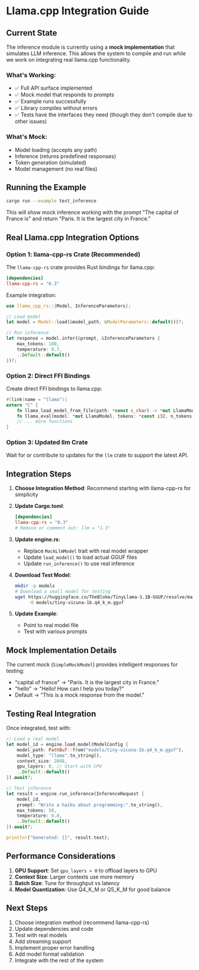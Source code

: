 # Llama.cpp Integration Guide

## Current State

The inference module is currently using a **mock implementation** that simulates LLM inference. This allows the system to compile and run while we work on integrating real llama.cpp functionality.

### What's Working:

- ✅ Full API surface implemented
- ✅ Mock model that responds to prompts
- ✅ Example runs successfully
- ✅ Library compiles without errors
- ✅ Tests have the interfaces they need (though they don't compile due to other issues)

### What's Mock:

- Model loading (accepts any path)
- Inference (returns predefined responses)
- Token generation (simulated)
- Model management (no real files)

## Running the Example

```bash
cargo run --example test_inference
```

This will show mock inference working with the prompt "The capital of France is" and return "Paris. It is the largest city in France."

## Real Llama.cpp Integration Options

### Option 1: llama-cpp-rs Crate (Recommended)

The `llama-cpp-rs` crate provides Rust bindings for llama.cpp:

```toml
[dependencies]
llama-cpp-rs = "0.3"
```

Example integration:

```rust
use llama_cpp_rs::{Model, InferenceParameters};

// Load model
let model = Model::load(&model_path, &ModelParameters::default())?;

// Run inference
let response = model.infer(&prompt, &InferenceParameters {
    max_tokens: 100,
    temperature: 0.7,
    ..Default::default()
})?;
```

### Option 2: Direct FFI Bindings

Create direct FFI bindings to llama.cpp:

```rust
#[link(name = "llama")]
extern "C" {
    fn llama_load_model_from_file(path: *const c_char) -> *mut LlamaModel;
    fn llama_eval(model: *mut LlamaModel, tokens: *const i32, n_tokens: i32) -> i32;
    // ... more functions
}
```

### Option 3: Updated llm Crate

Wait for or contribute to updates for the `llm` crate to support the latest API.

## Integration Steps

1. **Choose Integration Method**: Recommend starting with llama-cpp-rs for simplicity

2. **Update Cargo.toml**:

   ```toml
   [dependencies]
   llama-cpp-rs = "0.3"
   # Remove or comment out: llm = "1.3"
   ```

3. **Update engine.rs**:

   - Replace `MockLlmModel` trait with real model wrapper
   - Update `load_model()` to load actual GGUF files
   - Update `run_inference()` to use real inference

4. **Download Test Model**:

   ```bash
   mkdir -p models
   # Download a small model for testing
   wget https://huggingface.co/TheBloke/TinyLlama-1.1B-GGUF/resolve/main/tiny-vicuna-1b.q4_k_m.gguf \
        -O models/tiny-vicuna-1b.q4_k_m.gguf
   ```

5. **Update Example**:
   - Point to real model file
   - Test with various prompts

## Mock Implementation Details

The current mock (`SimpleMockModel`) provides intelligent responses for testing:

- "capital of france" → "Paris. It is the largest city in France."
- "hello" → "Hello! How can I help you today?"
- Default → "This is a mock response from the model."

## Testing Real Integration

Once integrated, test with:

```rust
// Load a real model
let model_id = engine.load_model(ModelConfig {
    model_path: PathBuf::from("models/tiny-vicuna-1b.q4_k_m.gguf"),
    model_type: "llama".to_string(),
    context_size: 2048,
    gpu_layers: 0, // Start with CPU
    ..Default::default()
}).await?;

// Test inference
let result = engine.run_inference(InferenceRequest {
    model_id,
    prompt: "Write a haiku about programming:".to_string(),
    max_tokens: 50,
    temperature: 0.8,
    ..Default::default()
}).await?;

println!("Generated: {}", result.text);
```

## Performance Considerations

1. **GPU Support**: Set `gpu_layers > 0` to offload layers to GPU
2. **Context Size**: Larger contexts use more memory
3. **Batch Size**: Tune for throughput vs latency
4. **Model Quantization**: Use Q4_K_M or Q5_K_M for good balance

## Next Steps

1. Choose integration method (recommend llama-cpp-rs)
2. Update dependencies and code
3. Test with real models
4. Add streaming support
5. Implement proper error handling
6. Add model format validation
7. Integrate with the rest of the system
